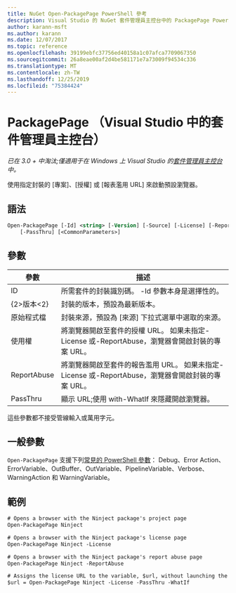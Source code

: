 ```yaml
---
title: NuGet Open-PackagePage PowerShell 參考
description: Visual Studio 的 NuGet 套件管理員主控台中的 PackagePage PowerShell 命令參考。
author: karann-msft
ms.author: karann
ms.date: 12/07/2017
ms.topic: reference
ms.openlocfilehash: 39199ebfc37756ed40158a1c07afca7709067350
ms.sourcegitcommit: 26a8eae00af2d4be581171e7a73009f94534c336
ms.translationtype: MT
ms.contentlocale: zh-TW
ms.lasthandoff: 12/25/2019
ms.locfileid: "75384424"
---
```

# <a name="open-packagepage-package-manager-console-in-visual-studio"></a>PackagePage （Visual Studio 中的套件管理員主控台）

*已在 3.0 + 中淘汰;僅適用于在 Windows 上 Visual Studio 的[套件管理員主控台](../../consume-packages/install-use-packages-powershell.md)中。*

使用指定封裝的 [專案]、[授權] 或 [報表濫用 URL] 來啟動預設瀏覽器。

## <a name="syntax"></a>語法

```ps
Open-PackagePage [-Id] <string> [-Version] [-Source] [-License] [-ReportAbuse]
    [-PassThru] [<CommonParameters>]
```

## <a name="parameters"></a>參數

| 參數 | 描述 |
| --- | --- |
| ID | 所需套件的封裝識別碼。 -Id 參數本身是選擇性的。 |
| {2&gt;版本&lt;2} | 封裝的版本，預設為最新版本。 |
| 原始程式檔 | 封裝來源，預設為 [來源] 下拉式選單中選取的來源。 |
| 使用權 | 將瀏覽器開啟至套件的授權 URL。 如果未指定-License 或-ReportAbuse，瀏覽器會開啟封裝的專案 URL。 |
| ReportAbuse | 將瀏覽器開啟至套件的報告濫用 URL。 如果未指定-License 或-ReportAbuse，瀏覽器會開啟封裝的專案 URL。 |
| PassThru | 顯示 URL;使用 with-WhatIf 來隱藏開啟瀏覽器。 |

這些參數都不接受管線輸入或萬用字元。

## <a name="common-parameters"></a>一般參數

`Open-PackagePage` 支援下列[常見的 PowerShell 參數](https://go.microsoft.com/fwlink/?LinkID=113216)： Debug、Error Action、ErrorVariable、OutBuffer、OutVariable、PipelineVariable、Verbose、WarningAction 和 WarningVariable。

## <a name="examples"></a>範例

```ps
# Opens a browser with the Ninject package's project page
Open-PackagePage Ninject

# Opens a browser with the Ninject package's license page
Open-PackagePage Ninject -License

# Opens a browser with the Ninject package's report abuse page  
Open-PackagePage Ninject -ReportAbuse

# Assigns the license URL to the variable, $url, without launching the browser
$url = Open-PackagePage Ninject -License -PassThru -WhatIf
```